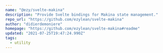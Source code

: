 ```yaml
---
name: "@ezy/svelte-makina"
description: "Provide Svelte bindings for Makina state management."
repo_url: "https://github.com/ezylean/svelte-makina"
author: "didierdemoniere"
homepage: "https://github.com/ezylean/svelte-makina#readme"
updated: "2021-07-25T19:47:24.990Z"
tags: 
  - utility
---
```

